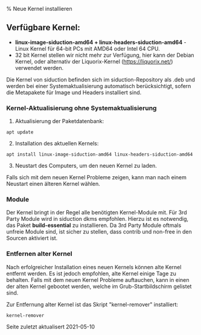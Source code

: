 % Neue Kernel installieren

## Verfügbare Kernel:

+ **linux-image-siduction-amd64  +  linux-headers-siduction-amd64**  - Linux Kernel für 64-bit PCs mit AMD64 oder Intel 64 CPU.
+ 32 bit Kernel stellen wir nicht mehr zur Verfügung, hier kann der Debian Kernel, oder alternativ der Liquorix-Kernel (https://liquorix.net/) verwendet werden.

Die Kernel von siduction befinden sich im siduction-Repository als .deb und werden bei einer Systemaktualisierung automatisch berücksichtigt, sofern die Metapakete für Image und Headers installiert sind.


### Kernel-Aktualisierung ohne Systemaktualisierung

1. Aktualisierung der Paketdatenbank:

  ~~~
  apt update
  ~~~

2. Installation des aktuellen Kernels:

  ~~~
  apt install linux-image-siduction-amd64 linux-headers-siduction-amd64
  ~~~

3. Neustart des Computers, um den neuen Kernel zu laden.

  Falls sich mit dem neuen Kernel Probleme zeigen, kann man nach einem Neustart einen älteren Kernel wählen.


### Module

Der Kernel bringt in der Regel alle benötigten Kernel-Module mit. Für 3rd Party Module wird in siduction dkms empfohlen.
Hierzu ist es notwendig, das Paket **build-essential** zu installieren. Da 3rd Party Module oftmals unfreie Module sind, ist sicher zu stellen,
dass contrib und non-free in den Sourcen aktiviert ist.

### Entfernen alter Kernel

Nach erfolgreicher Installation eines neuen Kernels können alte Kernel entfernt werden. Es ist jedoch empfohlen, alte Kernel einige Tage zu behalten. Falls mit dem neuen Kernel Probleme auftauchen, kann in einen der alten Kernel gebootet werden, welche im Grub-Startbildschirm gelistet sind.

Zur Entfernung alter Kernel ist das Skript "kernel-remover"  installiert:

~~~
kernel-remover
~~~

<div id="rev">Seite zuletzt aktualisert 2021-05-10</div>
